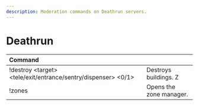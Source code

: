 ```yaml
---
description: Moderation commands on Deathrun servers.
---
```


# Deathrun

| Command |  |
| :--- | :--- |
| !destroy &lt;target&gt; &lt;tele/exit/entrance/sentry/dispenser&gt; &lt;0/1&gt; | Destroys buildings. Z |
| !zones | Opens the zone manager. |



